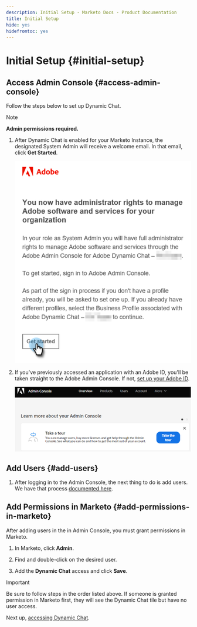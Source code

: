 ```yaml
---
description: Initial Setup - Marketo Docs - Product Documentation
title: Initial Setup
hide: yes
hidefromtoc: yes
---
```

# Initial Setup {#initial-setup}

## Access Admin Console {#access-admin-console}

Follow the steps below to set up Dynamic Chat.

>[!NOTE]
>
>**Admin permissions required.**

1. After Dynamic Chat is enabled for your Marketo Instance, the designated System Admin will receive a welcome email. In that email, click **Get Started**.

   ![](assets/initial-setup-1.png)

1. If you've previously accessed an application with an Adobe ID, you'll be taken straight to the Adobe Admin Console. If not, [set up your Adobe ID](https://helpx.adobe.com/manage-account/using/create-update-adobe-id.html).

   ![](assets/initial-setup-2.png)

## Add Users {#add-users}

1. After logging in to the Admin Console, the next thing to do is add users. We have that process [documented here](/help/marketo/product-docs/demand-generation/dynamic-chat/add-or-remove-chat-users.md#add-a-chat-user).

## Add Permissions in Marketo {#add-permissions-in-marketo}

After adding users in the in Admin Console, you must grant permissions in Marketo.

1. In Marketo, click **Admin**.

1. Find and double-click on the desired user.

1. Add the **Dynamic Chat** access and click **Save**.

>[!IMPORTANT]
>
>Be sure to follow steps in the order listed above. If someone is granted permission in Marketo first, they will see the Dynamic Chat tile but have no user access.

Next up, [accessing Dynamic Chat](/help/marketo/product-docs/demand-generation/dynamic-chat/dynamic-chat-overview.md#access-dynamic-chat).
